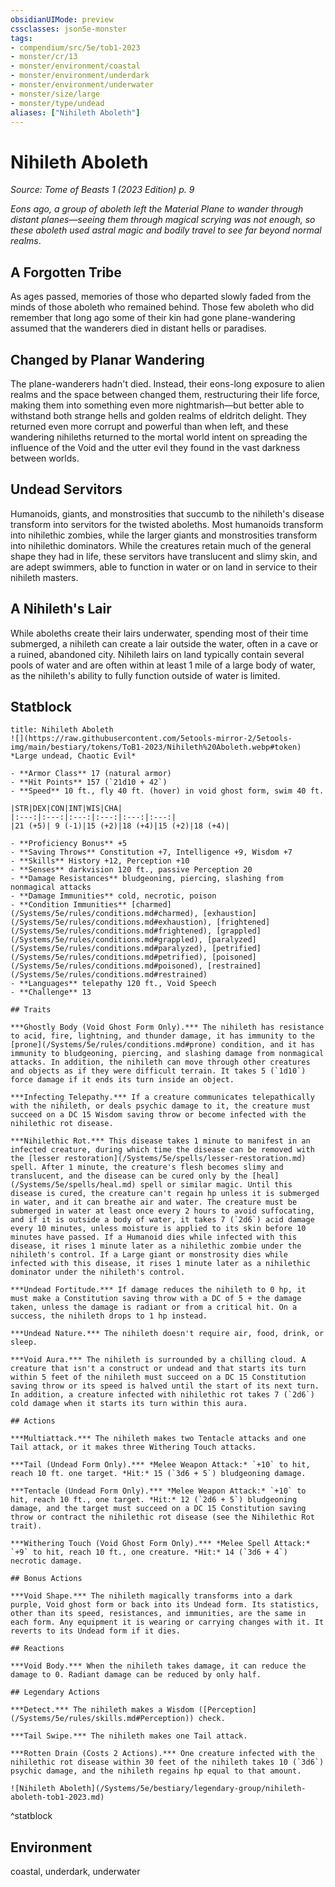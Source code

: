 ```yaml
---
obsidianUIMode: preview
cssclasses: json5e-monster
tags:
- compendium/src/5e/tob1-2023
- monster/cr/13
- monster/environment/coastal
- monster/environment/underdark
- monster/environment/underwater
- monster/size/large
- monster/type/undead
aliases: ["Nihileth Aboleth"]
---
```

# Nihileth Aboleth
*Source: Tome of Beasts 1 (2023 Edition) p. 9*  

*Eons ago, a group of aboleth left the Material Plane to wander through distant planes—seeing them through magical scrying was not enough, so these aboleth used astral magic and bodily travel to see far beyond normal realms*.

## A Forgotten Tribe

As ages passed, memories of those who departed slowly faded from the minds of those aboleth who remained behind. Those few aboleth who did remember that long ago some of their kin had gone plane-wandering assumed that the wanderers died in distant hells or paradises.

## Changed by Planar Wandering

The plane-wanderers hadn't died. Instead, their eons-long exposure to alien realms and the space between changed them, restructuring their life force, making them into something even more nightmarish—but better able to withstand both strange hells and golden realms of eldritch delight. They returned even more corrupt and powerful than when left, and these wandering nihileths returned to the mortal world intent on spreading the influence of the Void and the utter evil they found in the vast darkness between worlds.

## Undead Servitors

Humanoids, giants, and monstrosities that succumb to the nihileth's disease transform into servitors for the twisted aboleths. Most humanoids transform into nihilethic zombies, while the larger giants and monstrosities transform into nihilethic dominators. While the creatures retain much of the general shape they had in life, these servitors have translucent and slimy skin, and are adept swimmers, able to function in water or on land in service to their nihileth masters.

## A Nihileth's Lair

While aboleths create their lairs underwater, spending most of their time submerged, a nihileth can create a lair outside the water, often in a cave or a ruined, abandoned city. Nihileth lairs on land typically contain several pools of water and are often within at least 1 mile of a large body of water, as the nihileth's ability to fully function outside of water is limited.

## Statblock

```ad-statblock
title: Nihileth Aboleth
![](https://raw.githubusercontent.com/5etools-mirror-2/5etools-img/main/bestiary/tokens/ToB1-2023/Nihileth%20Aboleth.webp#token)
*Large undead, Chaotic Evil*

- **Armor Class** 17 (natural armor)
- **Hit Points** 157 (`21d10 + 42`)
- **Speed** 10 ft., fly 40 ft. (hover) in void ghost form, swim 40 ft.

|STR|DEX|CON|INT|WIS|CHA|
|:---:|:---:|:---:|:---:|:---:|:---:|
|21 (+5)| 9 (-1)|15 (+2)|18 (+4)|15 (+2)|18 (+4)|

- **Proficiency Bonus** +5
- **Saving Throws** Constitution +7, Intelligence +9, Wisdom +7
- **Skills** History +12, Perception +10
- **Senses** darkvision 120 ft., passive Perception 20
- **Damage Resistances** bludgeoning, piercing, slashing from nonmagical attacks
- **Damage Immunities** cold, necrotic, poison
- **Condition Immunities** [charmed](/Systems/5e/rules/conditions.md#charmed), [exhaustion](/Systems/5e/rules/conditions.md#exhaustion), [frightened](/Systems/5e/rules/conditions.md#frightened), [grappled](/Systems/5e/rules/conditions.md#grappled), [paralyzed](/Systems/5e/rules/conditions.md#paralyzed), [petrified](/Systems/5e/rules/conditions.md#petrified), [poisoned](/Systems/5e/rules/conditions.md#poisoned), [restrained](/Systems/5e/rules/conditions.md#restrained)
- **Languages** telepathy 120 ft., Void Speech
- **Challenge** 13

## Traits

***Ghostly Body (Void Ghost Form Only).*** The nihileth has resistance to acid, fire, lightning, and thunder damage, it has immunity to the [prone](/Systems/5e/rules/conditions.md#prone) condition, and it has immunity to bludgeoning, piercing, and slashing damage from nonmagical attacks. In addition, the nihileth can move through other creatures and objects as if they were difficult terrain. It takes 5 (`1d10`) force damage if it ends its turn inside an object.

***Infecting Telepathy.*** If a creature communicates telepathically with the nihileth, or deals psychic damage to it, the creature must succeed on a DC 15 Wisdom saving throw or become infected with the nihilethic rot disease.

***Nihilethic Rot.*** This disease takes 1 minute to manifest in an infected creature, during which time the disease can be removed with the [lesser restoration](/Systems/5e/spells/lesser-restoration.md) spell. After 1 minute, the creature's flesh becomes slimy and translucent, and the disease can be cured only by the [heal](/Systems/5e/spells/heal.md) spell or similar magic. Until this disease is cured, the creature can't regain hp unless it is submerged in water, and it can breathe air and water. The creature must be submerged in water at least once every 2 hours to avoid suffocating, and if it is outside a body of water, it takes 7 (`2d6`) acid damage every 10 minutes, unless moisture is applied to its skin before 10 minutes have passed. If a Humanoid dies while infected with this disease, it rises 1 minute later as a nihilethic zombie under the nihileth's control. If a Large giant or monstrosity dies while infected with this disease, it rises 1 minute later as a nihilethic dominator under the nihileth's control.

***Undead Fortitude.*** If damage reduces the nihileth to 0 hp, it must make a Constitution saving throw with a DC of 5 + the damage taken, unless the damage is radiant or from a critical hit. On a success, the nihileth drops to 1 hp instead.

***Undead Nature.*** The nihileth doesn't require air, food, drink, or sleep.

***Void Aura.*** The nihileth is surrounded by a chilling cloud. A creature that isn't a construct or undead and that starts its turn within 5 feet of the nihileth must succeed on a DC 15 Constitution saving throw or its speed is halved until the start of its next turn. In addition, a creature infected with nihilethic rot takes 7 (`2d6`) cold damage when it starts its turn within this aura.

## Actions

***Multiattack.*** The nihileth makes two Tentacle attacks and one Tail attack, or it makes three Withering Touch attacks.

***Tail (Undead Form Only).*** *Melee Weapon Attack:* `+10` to hit, reach 10 ft. one target. *Hit:* 15 (`3d6 + 5`) bludgeoning damage.

***Tentacle (Undead Form Only).*** *Melee Weapon Attack:* `+10` to hit, reach 10 ft., one target. *Hit:* 12 (`2d6 + 5`) bludgeoning damage, and the target must succeed on a DC 15 Constitution saving throw or contract the nihilethic rot disease (see the Nihilethic Rot trait).

***Withering Touch (Void Ghost Form Only).*** *Melee Spell Attack:* `+9` to hit, reach 10 ft., one creature. *Hit:* 14 (`3d6 + 4`) necrotic damage.

## Bonus Actions

***Void Shape.*** The nihileth magically transforms into a dark purple, Void ghost form or back into its Undead form. Its statistics, other than its speed, resistances, and immunities, are the same in each form. Any equipment it is wearing or carrying changes with it. It reverts to its Undead form if it dies.

## Reactions

***Void Body.*** When the nihileth takes damage, it can reduce the damage to 0. Radiant damage can be reduced by only half.

## Legendary Actions

***Detect.*** The nihileth makes a Wisdom ([Perception](/Systems/5e/rules/skills.md#Perception)) check.

***Tail Swipe.*** The nihileth makes one Tail attack.

***Rotten Drain (Costs 2 Actions).*** One creature infected with the nihilethic rot disease within 30 feet of the nihileth takes 10 (`3d6`) psychic damage, and the nihileth regains hp equal to that amount.

![Nihileth Aboleth](/Systems/5e/bestiary/legendary-group/nihileth-aboleth-tob1-2023.md)
```
^statblock

## Environment

coastal, underdark, underwater
